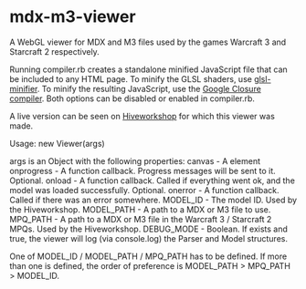 mdx-m3-viewer
=============

A WebGL viewer for MDX and M3 files used by the games Warcraft 3 and Starcraft 2 respectively.

Running compiler.rb creates a standalone minified JavaScript file that can be included to any HTML page.
To minify the GLSL shaders, use [glsl-minifier](https://github.com/flowtsohg/glsl-minifier).
To minify the resulting JavaScript, use the [Google Closure compiler](https://developers.google.com/closure/compiler/).
Both options can be disabled or enabled in compiler.rb.

A live version can be seen on [Hiveworkshop](http://www.hiveworkshop.com) for which this viewer was made.

Usage: new Viewer(args)

args is an Object with the following properties:
  canvas - A <canvas> element
  onprogress - A function callback. Progress messages will be sent to it. Optional.
  onload - A function callback. Called if everything went ok, and the model was loaded successfully. Optional.
  onerror - A function callback. Called if there was an error somewhere.
  MODEL_ID - The model ID. Used by the Hiveworkshop.
  MODEL_PATH - A path to a MDX or M3 file to use.
  MPQ_PATH - A path to a MDX or M3 file in the Warcraft 3 / Starcraft 2 MPQs. Used by the Hiveworkshop.
  DEBUG_MODE - Boolean. If exists and true, the viewer will log (via console.log) the Parser and Model structures.
  
One of MODEL_ID / MODEL_PATH / MPQ_PATH has to be defined.
If more than one is defined, the order of preference is MODEL_PATH > MPQ_PATH > MODEL_ID.